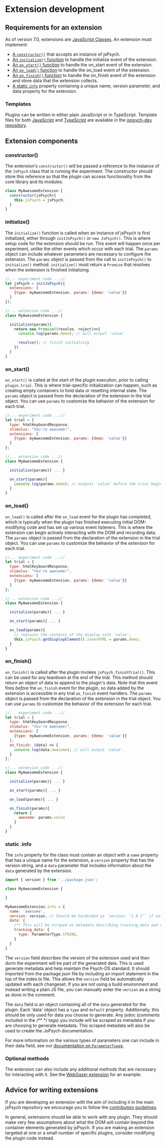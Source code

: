 # Extension development

## Requirements for an extension

As of version 7.0, extensions are [JavaScript Classes](https://developer.mozilla.org/en-US/docs/Web/JavaScript/Reference/Classes). An extension must implement:

- [A `constructor()`](#constructor) that accepts an instance of jsPsych.
- [An `initialize()` function](#initialize) to handle the initialize event of the extension.
- [An `on_start()` function](#on_start) to handle the on_start event of the extension.
- [An `on_load()` function](#on_load) to handle the on_load event of the extension.
- [An `on_finish()` function](#on_finish) to handle the on_finish event of the extension and store data that the extension collects.
- [A static `info`](#static-info) property containing a unique name, version parameter, and data property for the extension.

### Templates

Plugins can be written in either plain JavaScript or in TypeScript. Template files for both [JavaScript](https://github.com/jspsych/jspsych-dev/blob/main/packages/new-extension/templates/extension-template-js/src/index.js) and [TypeScript](https://github.com/jspsych/jspsych-dev/blob/main/packages/new-extension/templates/extension-template-ts/src/index.ts) are available in the [jspsych-dev repository](https://github.com/jspsych/jspsych-dev/).

## Extension components

### constructor()

The extension's `constructor()` will be passed a reference to the instance of the `JsPsych` class that is running the experiment. The constructor should store this reference so that the plugin can access functionality from the core library and its modules.

```js
class MyAwesomeExtension {
  constructor(jsPsych){
    this.jsPsych = jsPsych;
  }
}
```

### initialize()

The `initialize()` function is called when an instance of jsPsych is first initialized, either through `initJsPsych()` or `new JsPsych()`. This is where setup code for the extension should be run. This event will happen once per experiment, unlike the other events which occur with each trial. The `params` object can include whatever parameters are necessary to configure the extension. The `params` object is passed from the call to `initJsPsych()` to `initialize()` method. `initialize()` must return a `Promise` that resolves when the extension is finished initializing.

```js
//... experiment code ...//
let jsPsych = initJsPsych({
  extensions: [
    {type: myAwesomeExtension, params: {demo: 'value'}}
  ]
});

//... extension code ...//
class MyAwesomeExtension {

  initialize(params){
    return new Promise((resolve, reject)=>{
      console.log(params.demo); // will output 'value'

      resolve(); // finish initialzing
    })
  }
}
```

### on_start()

`on_start()` is called at the start of the plugin execution, prior to calling `plugin.trial`. This is where trial-specific initialization can happen, such as creating empty containers to hold data or resetting internal state. The `params` object is passed from the declaration of the extension in the trial object. You can use `params` to customize the behavior of the extension for each trial.

```js
//... experiment code ...//
let trial = {
  type: htmlKeyboardResponse,
  stimulus: "You're awesome!",
  extensions: [
    {type: myAwesomeExtension, params: {demo: 'value'}}
  ]
};

//... extension code ...//
class MyAwesomeExtension {

  initialize(params){ ... }

  on_start(params){
    console.log(params.demo); // outputs 'value' before the trial begins.
  }
}
```

### on_load()

`on_load()` is called after the `on_load` event for the plugin has completed, which is typically when the plugin has finished executing initial DOM-modifying code and has set up various event listeners. This is where the extension can begin actively interacting with the DOM and recording data. The `params` object is passed from the declaration of the extension in the trial object. You can use `params` to customize the behavior of the extension for each trial.

```js
//... experiment code ...//
let trial = {
  type: htmlKeyboardResponse,
  stimulus: "You're awesome!",
  extensions: [
    {type: myAwesomeExtension, params: {demo: 'value'}}
  ]
};

//... extension code ...//
class MyAwesomeExtension {

  initialize(params){ ... }

  on_start(params){ ... }

  on_load(params){
    // replaces the contents of the display with 'value';
    this.jsPsych.getDisplayElement().innerHTML = params.demo;
  }
}
```

### on_finish()

`on_finish()` is called after the plugin invokes `jsPsych.finishTrial()`. This can be used for any teardown at the end of the trial. This method should return an object of data to append to the plugin's data. Note that this event fires _before_ the `on_finish` event for the plugin, so data added by the extension is accessible in any trial `on_finish` event handlers. The `params` object is passed from the declaration of the extension in the trial object. You can use `params` to customize the behavior of the extension for each trial.

```js
//... experiment code ...//
let trial = {
  type: htmlKeyboardResponse,
  stimulus: "You're awesome!",
  extensions: [
    {type: myAwesomeExtension, params: {demo: 'value'}}
  ],
  on_finish: (data) => {
    console.log(data.awesome); // will output 'value'.
  }
};

//... extension code ...//
class MyAwesomeExtension {

  initialize(params){ ... }

  on_start(params){ ... }

  on_load(params){ ... }

  on_finish(params){
    return {
      awesome: params.value
    }
  }
}
```

### static .info

The `info` property for the class must contain an object with a `name` property that has a unique name for the extension, a `version` property that has the version string, and a `data` parameter that includes information about the `data` generated by the extension.

```js
import { version } from '../package.json';

class MyAwesomeExtension {

}

MyAwesomeExtension.info = {
  name: 'awesome',
  version: version, // Should be hardcoded as `version: "1.0.1"` if not using build tools.
  data: {
    /** This will be scraped as metadata describing tracking_data and used to create the JsPsych docs */
    tracking_data: {
      type: ParameterType.STRING,
    }
  }
}
```

The `version` field describes the version of the extension used and then durin the experiment will be part of the generated data. This is used generate metadata and help maintain the Psych-DS standard. It should imported from the package.json file by including an import statement in the top of the index.ts file. This allows the `version` field be automatically updated with each changeset. If you are not using a build environment and instead writing a plain JS file, you can manually enter the `version` as a string as done in the comment.

The `data` field is an object containing all of the `data` generated for the plugin. Each 'data' object has a `type` and `default` property. Additionally, this should be only used for data you choose to generate. Any jsdoc (comments included in the /** */ tags) you include will be scraped as metadata if you are choosing to generate metadata. This scraped metadata will also be used to create the JsPsych documentation.

For more information on the various types of parameters one can include in their data field, see our [documentation on `ParameterType`s](./plugin-development.md#parameter-types).

### Optional methods

The extension can also include any additional methods that are necessary for interacting with it. See the [WebGazer extension](../extensions/webgazer.md) for an example.

## Advice for writing extensions

If you are developing an extension with the aim of including it in the main jsPsych repository we encourage you to follow the [contribution guidelines](contributing.md#contributing-to-the-codebase).

In general, extensions should be able to work with any plugin. They should make very few assumptions about what the DOM will contain beyond the container elements generated by jsPsych. If you are making an extension targeted at one or a small number of specific plugins, consider modifying the plugin code instead.
